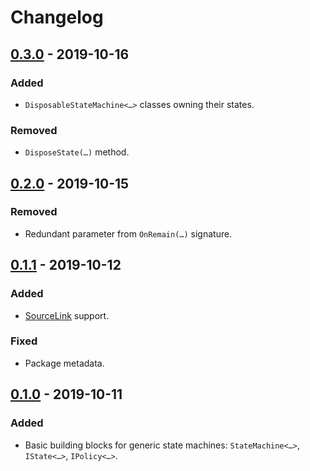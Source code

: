 # Changelog

## [0.3.0] - 2019-10-16
### Added
- `DisposableStateMachine<…>` classes owning their states.

### Removed
- `DisposeState(…)` method.

## [0.2.0] - 2019-10-15
### Removed
- Redundant parameter from `OnRemain(…)` signature.

## [0.1.1] - 2019-10-12
### Added
- [SourceLink](https://github.com/dotnet/sourcelink) support.

### Fixed
- Package metadata.

## [0.1.0] - 2019-10-11
### Added
- Basic building blocks for generic state machines: `StateMachine<…>`, `IState<…>`, `IPolicy<…>`.

[0.3.0]: https://github.com/qbit86/machinery/compare/machinery-0.2.0...machinery-0.3.0
[0.2.0]: https://github.com/qbit86/machinery/compare/machinery-0.1.1...machinery-0.2.0
[0.1.1]: https://github.com/qbit86/machinery/compare/machinery-0.1.0...machinery-0.1.1
[0.1.0]: https://github.com/qbit86/machinery/releases/tag/machinery-0.1.0
